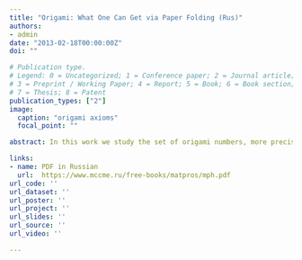 ```yaml
---
title: "Origami: What One Can Get via Paper Folding (Rus)"
authors:
- admin
date: "2013-02-18T00:00:00Z"
doi: ""

# Publication type.
# Legend: 0 = Uncategorized; 1 = Conference paper; 2 = Journal article;
# 3 = Preprint / Working Paper; 4 = Report; 5 = Book; 6 = Book section;
# 7 = Thesis; 8 = Patent
publication_types: ["2"]
image:
  caption: "origami axioms"
  focal_point: ""

abstract: In this work we study the set of origami numbers, more precisely the set of coordinates of points that could be reached via paper folding. In the scope of this work we show that this set is a square and cubic roots extension of $\mathbb{Q}$. It shows that using paper folds it is possible to get all the points that are reachable by ruler-and-compass construction and even more, for example angle trisection and doubling the cube.

links:
- name: PDF in Russian
  url:  https://www.mccme.ru/free-books/matpros/mph.pdf 
url_code: ''
url_dataset: ''
url_poster: ''
url_project: ''
url_slides: ''
url_source: ''
url_video: ''

---
```



